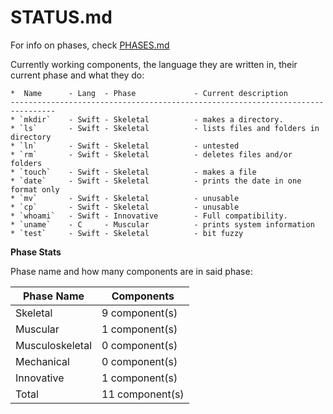 STATUS.md
===

For info on phases, check [PHASES.md](PHASES.md)

Currently working components, the language they are written in, their current phase and what they do:

```
*  Name      - Lang  - Phase             - Current description
-------------------------------------------------------------------------------- 
* `mkdir`    - Swift - Skeletal          - makes a directory.
* `ls`       - Swift - Skeletal          - lists files and folders in directory
* `ln`       - Swift - Skeletal          - untested
* `rm`       - Swift - Skeletal          - deletes files and/or folders
* `touch`    - Swift - Skeletal          - makes a file
* `date`     - Swift - Skeletal          - prints the date in one format only
* `mv`       - Swift - Skeletal          - unusable
* `cp`       - Swift - Skeletal          - unusable
* `whoami`   - Swift - Innovative        - Full compatibility.
* `uname`    - C     - Muscular          - prints system information
* `test`     - Swift - Skeletal          - bit fuzzy
```

**Phase Stats**

Phase name and how many components are in said phase:

| Phase Name       | Components       |
| ---------------- | ---------------- |
| Skeletal         |  9 component(s)  |
| Muscular         |  1 component(s)  |
| Musculoskeletal  |  0 component(s)  |
| Mechanical       |  0 component(s)  |
| Innovative       |  1 component(s)  |
| Total            |  11 component(s) |
